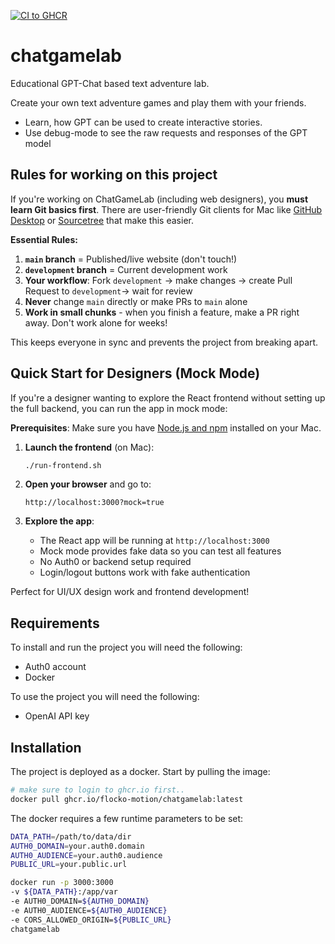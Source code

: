 [![CI to GHCR](https://github.com/flocko-motion/chatgamelab/actions/workflows/docker-image.yml/badge.svg)](https://github.com/flocko-motion/chatgamelab/actions/workflows/docker-image.yml)

# chatgamelab

Educational GPT-Chat based text adventure lab.

Create your own text adventure games and play them with your friends.

- Learn, how GPT can be used to create interactive stories.
- Use debug-mode to see the raw requests and responses of the GPT model

## Rules for working on this project

If you're working on ChatGameLab (including web designers), you **must learn Git basics first**. There are user-friendly Git clients for Mac like [GitHub Desktop](https://desktop.github.com/) or [Sourcetree](https://www.sourcetreeapp.com/) that make this easier.

**Essential Rules:**

1. **`main` branch** = Published/live website (don't touch!)
2. **`development` branch** = Current development work
3. **Your workflow**: Fork `development` → make changes → create Pull Request to `development`→ wait for review
4. **Never** change `main` directly or make PRs to `main` alone
5. **Work in small chunks** - when you finish a feature, make a PR right away. Don't work alone for weeks!

This keeps everyone in sync and prevents the project from breaking apart.

## Quick Start for Designers (Mock Mode)

If you're a designer wanting to explore the React frontend without setting up the full backend, you can run the app in mock mode:

**Prerequisites**: Make sure you have [Node.js and npm](https://nodejs.org/) installed on your Mac.

1. **Launch the frontend** (on Mac):
   ```bash
   ./run-frontend.sh
   ```

2. **Open your browser** and go to:
   ```
   http://localhost:3000?mock=true
   ```

3. **Explore the app**:
    - The React app will be running at `http://localhost:3000`
    - Mock mode provides fake data so you can test all features
    - No Auth0 or backend setup required
    - Login/logout buttons work with fake authentication

Perfect for UI/UX design work and frontend development!

## Requirements

To install and run the project you will need the following:
- Auth0 account
- Docker

To use the project you will need the following:
- OpenAI API key

## Installation

The project is deployed as a docker. Start by pulling the image:

```bash
# make sure to login to ghcr.io first..
docker pull ghcr.io/flocko-motion/chatgamelab:latest
```

The docker requires a few
runtime parameters to be set:

```bash 
DATA_PATH=/path/to/data/dir
AUTH0_DOMAIN=your.auth0.domain
AUTH0_AUDIENCE=your.auth0.audience
PUBLIC_URL=your.public.url

docker run -p 3000:3000
-v ${DATA_PATH}:/app/var
-e AUTH0_DOMAIN=${AUTH0_DOMAIN}
-e AUTH0_AUDIENCE=${AUTH0_AUDIENCE}
-e CORS_ALLOWED_ORIGIN=${PUBLIC_URL}
chatgamelab
```